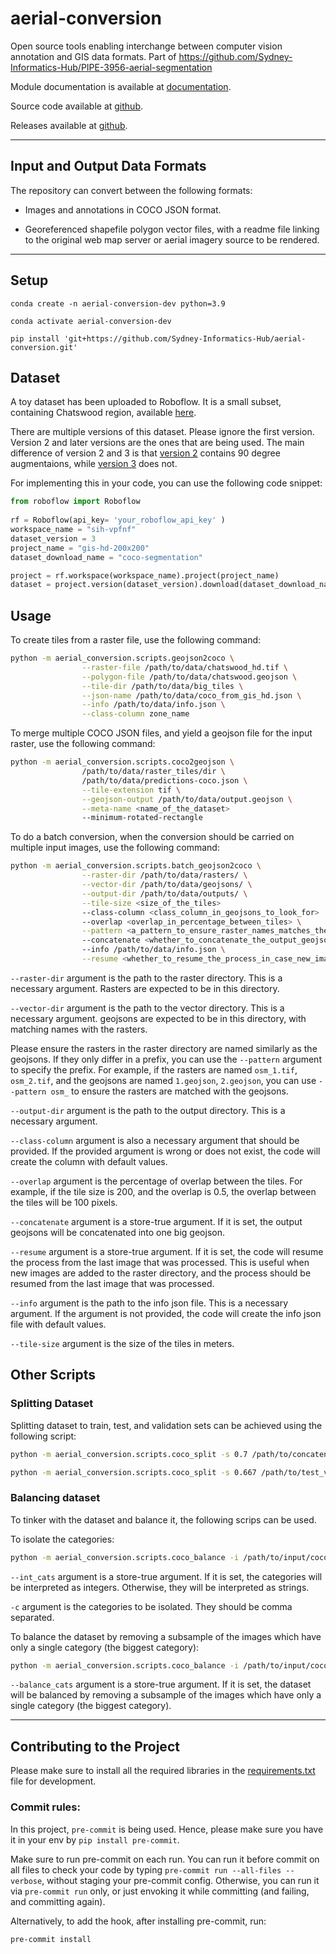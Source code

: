 # aerial-conversion
Open source tools enabling interchange between computer vision annotation and GIS data formats. Part of https://github.com/Sydney-Informatics-Hub/PIPE-3956-aerial-segmentation

Module documentation is available at [documentation](https://sydney-informatics-hub.github.io/aerial-conversion/).

Source code available at [github](https://github.com/Sydney-Informatics-Hub/aerial-conversion).

Releases available at [github](https://github.com/Sydney-Informatics-Hub/aerial-conversion/releases).

---

## Input and Output Data Formats

The repository can convert between the following formats:

* Images and annotations in COCO JSON format. 

* Georeferenced shapefile polygon vector files, with a readme file linking to the original web map server or aerial imagery source to be rendered.

---

## Setup

```
conda create -n aerial-conversion-dev python=3.9

conda activate aerial-conversion-dev

pip install 'git+https://github.com/Sydney-Informatics-Hub/aerial-conversion.git'
```



## Dataset

A toy dataset has been uploaded to Roboflow. It is a small subset, containing Chatswood region, available [here](https://universe.roboflow.com/sih-vpfnf/gis-hd-200x200).

There are multiple versions of this dataset. Please ignore the first version. Version 2 and later versions are the ones that are being used. The main difference of version 2 and 3 is that [version 2](https://universe.roboflow.com/sih-vpfnf/gis-hd-200x200/2) contains 90 degree augmentaions, while [version 3](https://universe.roboflow.com/sih-vpfnf/gis-hd-200x200/3) does not.

For implementing this in your code, you can use the following code snippet:

```python
from roboflow import Roboflow
 
rf = Roboflow(api_key= 'your_roboflow_api_key' )
workspace_name = "sih-vpfnf" 
dataset_version = 3 
project_name = "gis-hd-200x200" 
dataset_download_name = "coco-segmentation" 

project = rf.workspace(workspace_name).project(project_name)
dataset = project.version(dataset_version).download(dataset_download_name)
```
<!-- 
# Register the dataset
from detectron2.data.datasets import register_coco_instances
dataset_name = "chatswood-dataset" #@param {type:"string"}
dataset_folder = "gis-hd-200x200" #@param {type:"string"}
register_coco_instances(f"{dataset_name}_train", {}, f"{dataset_folder}/train/_annotations.coco.json", f"/content/{dataset_folder}/train/")
register_coco_instances(f"{dataset_name}_val", {}, f"{dataset_folder}/valid/_annotations.coco.json", f"/content/{dataset_folder}/valid/")
register_coco_instances(f"{dataset_name}_test", {}, f"{dataset_folder}/test/_annotations.coco.json", f"/content/{dataset_folder}/test/")

# Use the dataset
from detectron2.config import get_cfg

cfg = get_cfg()
cfg.DATASETS.TRAIN = (f"{dataset_name}_train",)
cfg.DATASETS.TEST = (f"{dataset_name}_test",)
# then do the other configs

``` -->




## Usage

To create tiles from a raster file, use the following command:


```bash
python -m aerial_conversion.scripts.geojson2coco \
                --raster-file /path/to/data/chatswood_hd.tif \
                --polygon-file /path/to/data/chatswood.geojson \
                --tile-dir /path/to/data/big_tiles \
                --json-name /path/to/data/coco_from_gis_hd.json \
                --info /path/to/data/info.json \
                --class-column zone_name 
```

To merge multiple COCO JSON files, and yield a geojson file for the input raster, use the following command:

```bash
python -m aerial_conversion.scripts.coco2geojson \
                /path/to/data/raster_tiles/dir \
                /path/to/data/predictions-coco.json \
                --tile-extension tif \
                --geojson-output /path/to/data/output.geojson \
                --meta-name <name_of_the_dataset>
                --minimum-rotated-rectangle 
```

To do a batch conversion, when the conversion should be carried on multiple input images, use the following command:

```bash
python -m aerial_conversion.scripts.batch_geojson2coco \
                --raster-dir /path/to/data/rasters/ \
                --vector-dir /path/to/data/geojsons/ \
                --output-dir /path/to/data/outputs/ \
                --tile-size <size_of_the_tiles>
                --class-column <class_column_in_geojsons_to_look_for>
                --overlap <overlap_in_percentage_between_tiles> \
                --pattern <a_pattern_to_ensure_raster_names_matches_the_geojsons>
                --concatenate <whether_to_concatenate_the_output_geojsons_into_one_big_json>
                --info /path/to/data/info.json \
                --resume <whether_to_resume_the_process_in_case_new_images_are_added>
```

`--raster-dir` argument is the path to the raster directory. This is a necessary argument. Rasters are expected to be in this directory.

`--vector-dir` argument is the path to the vector directory. This is a necessary argument. geojsons are expected to be in this directory, with matching names with the rasters.

Please ensure the rasters in the raster directory are named similarly as the geojsons. If they only differ in a prefix, you can use the `--pattern` argument to specify the prefix. For example, if the rasters are named `osm_1.tif`, `osm_2.tif`, and the geojsons are named `1.geojson`, `2.geojson`, you can use `--pattern osm_` to ensure the rasters are matched with the geojsons.

`--output-dir` argument is the path to the output directory. This is a necessary argument. 

`--class-column` argument is also a necessary argument that should be provided. If the provided argument is wrong or does not exist, the code will create the column with default values.

`--overlap` argument is the percentage of overlap between the tiles. For example, if the tile size is 200, and the overlap is 0.5, the overlap between the tiles will be 100 pixels.

`--concatenate` argument is a store-true argument. If it is set, the output geojsons will be concatenated into one big geojson.

`--resume` argument is a store-true argument. If it is set, the code will resume the process from the last image that was processed. This is useful when new images are added to the raster directory, and the process should be resumed from the last image that was processed.

`--info` argument is the path to the info json file. This is a necessary argument. If the argument is not provided, the code will create the info json file with default values.


`--tile-size` argument is the size of the tiles in meters.


## Other Scripts

### Splitting Dataset

Splitting dataset to train, test, and validation sets can be achieved using the following script:

```bash
python -m aerial_conversion.scripts.coco_split -s 0.7 /path/to/concatenated_coco.json /path/to/save/output/train.json /path/to/save/output/test_valid.json

python -m aerial_conversion.scripts.coco_split -s 0.667 /path/to/test_valid.json /path/to/save/output/test.json /path/to/save/output/valid.json
```


### Balancing dataset

To tinker with the dataset and balance it, the following scrips can be used. 

To isolate the categories:
    
```bash
python -m aerial_conversion.scripts.coco_balance -i /path/to/input/coco.json -o /path/to/output/coco-catlimited.json -c '<category 1>,<category 2>,...' --int_cats
```

`--int_cats` argument is a store-true argument. If it is set, the categories will be interpreted as integers. Otherwise, they will be interpreted as strings.

`-c` argument is the categories to be isolated. They should be comma separated.


To balance the dataset by removing a subsample of the images which have only a single category (the biggest category):

```bash
python -m aerial_conversion.scripts.coco_balance -i /path/to/input/coco.json -o /path/to/output/coco-balanced.json --balance_cats
```

`--balance_cats` argument is a store-true argument. If it is set, the dataset will be balanced by removing a subsample of the images which have only a single category (the biggest category).


<!-- ---

## Documentation

The documentation for the project is provided in the [documentation](https://github.com/Sydney-Informatics-Hub/aerial-conversion/tree/main/docs/_build/html/index.html) file.
Please read the [documentation](https://github.com/Sydney-Informatics-Hub/aerial-conversion/tree/main/docs/_build/html/index.html) for further informationon the project, modules, and dependencies. -->

---

## Contributing to the Project

Please make sure to install all the required libraries in the [requirements.txt](https://github.com/Sydney-Informatics-Hub/aerial-conversion/tree/main/requirements.txt) file for development.


### Commit rules:

In this project, `pre-commit` is being used. Hence, please make sure you have it in your env by `pip install pre-commit`.

Make sure to run pre-commit on each run. You can run it before commit on all files to check your code by typing `pre-commit run --all-files --verbose`, without staging your pre-commit config.
Otherwise, you can run it via `pre-commit run` only, or just envoking it while committing (and failing, and committing again).

Alternatively, to add the hook, after installing pre-commit, run:

```
pre-commit install
```
<!-- 
### Documentation update:

* To update the documentation, navigate to the [docs](https://github.com/Sydney-Informatics-Hub/aerial-conversion/tree/main/docs/) directory.
* Remove the old `rst` files from the the docs directory, except `index.rst`.
* Navigate to the upper directory: `cd ..`.
* Input `sphinx-apidoc -o docs .` to regenerate the `rst` files.
* Navigate back to the `docs` directory.
* Update the `index.rst` file to include the new `rst` files, if required. Usually not needed. (You don't have to include the submodules.)
* Then input `make html` for updating the html file. -->
